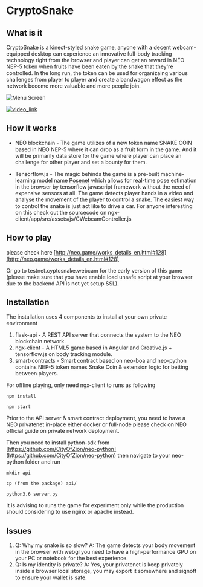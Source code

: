 # CryptoSnake

## What is it

CryptoSnake is a kinect-styled snake game, anyone with a decent webcam-equipped desktop can experience an innovative full-body tracking technology right from the browser and player can get an reward in NEO NEP-5 token when fruits have been eaten by the snake that they're controlled. In the long run, the token can be used for organizaing various challenges from player to player and create a bandwagon effect as the network become more valuable and more people join. 

![Menu Screen](https://s3.amazonaws.com/dev1.cryptosnake.webcam/snake1.png)

 [![video_link](https://s3.amazonaws.com/dev1.cryptosnake.webcam/snake7.png)](https://www.youtube.com/watch?v=_B9s7vPaZo0)

 
 ## How it works
 
 * NEO blockchain - The game utilizes of a new token name SNAKE COIN based in NEO NEP-5 where it can drop as a fruit form in the game. And it will be primarily data store for the game where player can place an challenge for other player and set a bounty for them. 
 
 * Tensorflow.js - The magic behinds the game is a pre-built machine-learning model name [Posenet](https://medium.com/tensorflow/real-time-human-pose-estimation-in-the-browser-with-tensorflow-js-7dd0bc881cd5) which allows for real-time pose estimation in the browser by tensorflow javascript framework without the need of expensive sensors at all. The game detects player hands in a video and analyse the movement of the player to control a snake. The easiest way to control the snake is just act like to drive a car. For anyone interesting on this check out the sourcecode on ngx-client/app/src/assets/js/CWebcamController.js
 
 ## How to play
 
 please check here [http://neo.game/works_details_en.html#128](http://neo.game/works_details_en.html#128)
 
 Or go to testnet.cyptosnake.webcam for the early version of this game (please make sure that you have enable load unsafe script at your browser due to the backend API is not yet setup SSL).
 
 
 ## Installation
 
The installation uses 4 components to install at your own private environment 

1. flask-api - A REST API server that connects the system to the NEO blockchain network.
2. ngx-client - A HTML5 game based in Angular and Creative.js + tensorflow.js on body tracking module.
3. smart-contracts - Smart contract based on neo-boa and neo-python contains NEP-5 token names Snake Coin & extension logic for betting between players.
 
For offline playing, only need ngx-client to runs as following
 
```
npm install
```

```
npm start
```

Prior to the API server & smart contract deployment, you need to have a NEO privatenet in-place either docker or full-node please check on NEO official guide on private network deployment.

Then you need to install python-sdk from [https://github.com/CityOfZion/neo-python](https://github.com/CityOfZion/neo-python) then navigate to your neo-python folder and run 

```
mkdir api
```
```
cp (from the package) api/
```
```
python3.6 server.py
```
It is advising to runs the game for experiment only while the production should considering to use nginx or apache instead.

 ## Issues
 
 1. Q: Why my snake is so slow? A: The game detects your body movement in the browser with webgl you need to have a high-performance GPU on your PC or notebook for the best experience.
 2. Q: Is my identity is private? A: Yes, your privatenet is keep privately inside a browser local storage, you may export it somewhere and signoff to ensure your wallet is safe.

